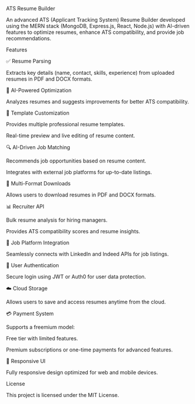 ATS Resume Builder

An advanced ATS (Applicant Tracking System) Resume Builder developed using the MERN stack (MongoDB, Express.js, React, Node.js) with AI-driven features to optimize resumes, enhance ATS compatibility, and provide job recommendations.

Features

✅ Resume Parsing

Extracts key details (name, contact, skills, experience) from uploaded resumes in PDF and DOCX formats.

🤖 AI-Powered Optimization

Analyzes resumes and suggests improvements for better ATS compatibility.

🎨 Template Customization

Provides multiple professional resume templates.

Real-time preview and live editing of resume content.

🔍 AI-Driven Job Matching

Recommends job opportunities based on resume content.

Integrates with external job platforms for up-to-date listings.

📄 Multi-Format Downloads

Allows users to download resumes in PDF and DOCX formats.

📊 Recruiter API

Bulk resume analysis for hiring managers.

Provides ATS compatibility scores and resume insights.

🔗 Job Platform Integration

Seamlessly connects with LinkedIn and Indeed APIs for job listings.

🔐 User Authentication

Secure login using JWT or Auth0 for user data protection.

☁️ Cloud Storage

Allows users to save and access resumes anytime from the cloud.

💳 Payment System

Supports a freemium model:

Free tier with limited features.

Premium subscriptions or one-time payments for advanced features.

📱 Responsive UI

Fully responsive design optimized for web and mobile devices.


License

This project is licensed under the MIT License.
